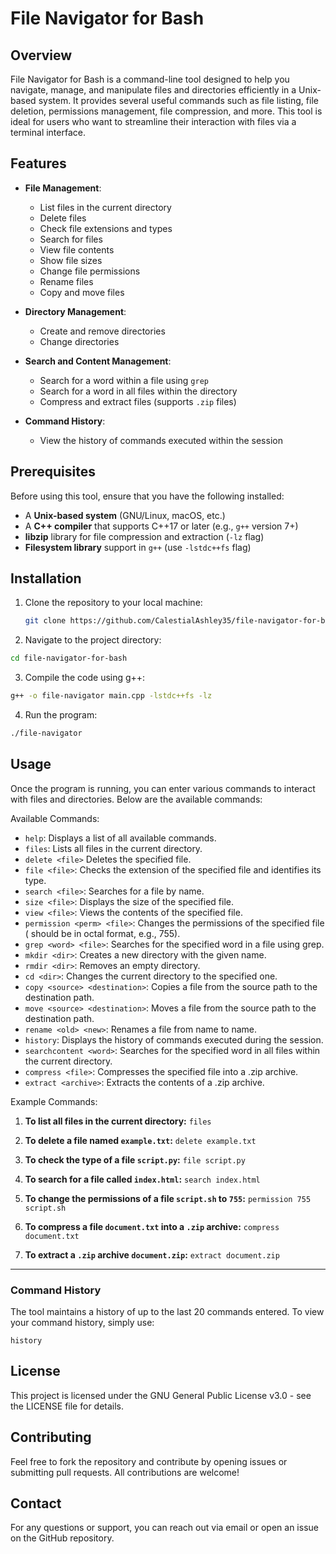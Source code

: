 # File Navigator for Bash

## Overview

File Navigator for Bash is a command-line tool designed to help you navigate, manage, and manipulate files and directories efficiently in a Unix-based system. It provides several useful commands such as file listing, file deletion, permissions management, file compression, and more. This tool is ideal for users who want to streamline their interaction with files via a terminal interface.

## Features

- **File Management**:
  - List files in the current directory
  - Delete files
  - Check file extensions and types
  - Search for files
  - View file contents
  - Show file sizes
  - Change file permissions
  - Rename files
  - Copy and move files
  
- **Directory Management**:
  - Create and remove directories
  - Change directories

- **Search and Content Management**:
  - Search for a word within a file using `grep`
  - Search for a word in all files within the directory
  - Compress and extract files (supports `.zip` files)

- **Command History**:
  - View the history of commands executed within the session

## Prerequisites

Before using this tool, ensure that you have the following installed:

- A **Unix-based system** (GNU/Linux, macOS, etc.)
- A **C++ compiler** that supports C++17 or later (e.g., `g++` version 7+)
- **libzip** library for file compression and extraction (`-lz` flag)
- **Filesystem library** support in `g++` (use `-lstdc++fs` flag)

## Installation

1. Clone the repository to your local machine:

   ```bash
   git clone https://github.com/CalestialAshley35/file-navigator-for-bash.git

2. Navigate to the project directory:

```bash
cd file-navigator-for-bash
```

3. Compile the code using g++:

```bash
g++ -o file-navigator main.cpp -lstdc++fs -lz
```


4. Run the program:

```bash
./file-navigator
```

## Usage

Once the program is running, you can enter various commands to interact with files and directories. Below are the available commands:

Available Commands:

- `help`: Displays a list of all available commands.
- `files`: Lists all files in the current directory.
- `delete <file>` Deletes the specified file.
- `file <file>`: Checks the extension of the specified file and identifies its type.
- `search <file>`: Searches for a file by name.
- `size <file>`: Displays the size of the specified file.
- `view <file>`: Views the contents of the specified file.
- `permission <perm> <file>`: Changes the permissions of the specified file (<perm> should be in octal format, e.g., 755).
- `grep <word> <file>`: Searches for the specified word in a file using grep.
- `mkdir <dir>`: Creates a new directory with the given name.
- `rmdir <dir>`: Removes an empty directory.
- `cd <dir>`: Changes the current directory to the specified one.
- `copy <source> <destination>`: Copies a file from the source path to the destination path.
- `move <source> <destination>`: Moves a file from the source path to the destination path.
- `rename <old> <new>`: Renames a file from <old> name to <new> name.
- `history`: Displays the history of commands executed during the session.
- `searchcontent <word>`: Searches for the specified word in all files within the current directory.
- `compress <file>`: Compresses the specified file into a .zip archive.
- `extract <archive>`: Extracts the contents of a .zip archive.

Example Commands:

1. **To list all files in the current directory:**
   `files`

2. **To delete a file named `example.txt`:**
   `delete example.txt`

3. **To check the type of a file `script.py`:**
   `file script.py`

4. **To search for a file called `index.html`:**
   `search index.html`

5. **To change the permissions of a file `script.sh` to `755`:**
   `permission 755 script.sh`

6. **To compress a file `document.txt` into a `.zip` archive:**
   `compress document.txt`

7. **To extract a `.zip` archive `document.zip`:**
   `extract document.zip`

---

### Command History

The tool maintains a history of up to the last 20 commands entered. To view your command history, simply use:

`history`

## License

This project is licensed under the GNU General Public License v3.0 - see the LICENSE file for details.

## Contributing

Feel free to fork the repository and contribute by opening issues or submitting pull requests. All contributions are welcome!

## Contact

For any questions or support, you can reach out via email or open an issue on the GitHub repository.
